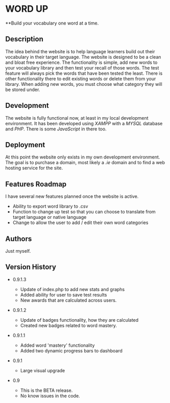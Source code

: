 # WORD UP
**Build your vocabulary one word at a time.

## Description
The idea behind the website is to help language learners build out their vocabulary in their target language. The website is designed to be a clean and bloat free experience.  The functionality is simple, add new words to your vocabulary library and then test your recall of those words. The test feature will always pick the words that have been tested the least. There is other functionality there to edit existing words or delete them from your library. When adding new words, you must choose what category they will be stored under.

## Development
The website is fully functional now, at least in my local development environment. It has been developed using _XAMPP_ with a _MYSQL_ database and _PHP_. There is some _JavaScript_ in there too.

## Deployment
At this point the website only exists in my own development environment. The goal is to purchase a domain, most likely a _.ie_ domain and to find a web hosting service for the site.

## Features Roadmap
I have several new features planned once the website is active.

+ Ability to export word library to .csv
+ Function to change up test so that you can choose to translate from target language or native language
+ Change to allow the user to add / edit their own word categories

 
## Authors
Just myself.

## Version History
+ 0.9.1.3
    + Update of index.php to add new stats and graphs
    + Added ability for user to save test results
    + New awards that are calculated across users.
      
+ 0.9.1.2
    + Update of badges functionality, how they are calculated
    + Created new badges related to word mastery.

+ 0.9.1.1
    + Added word 'mastery' functionality
    + Added two dynamic progress bars to dashboard
       
+ 0.9.1
    + Large visual upgrade 


+ 0.9
    + This is the BETA release.
    + No know issues in the code.

